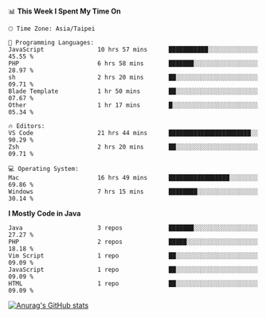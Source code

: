 <!--
<table>
  <tr>
    <td>
      <img src="./devcard.svg" alt="A dev card" width="400" hight="100%">
    </td>
    <td>
      <p>### Hi there 👋</p>
      <p>**treevel/treevel** is a ✨ _special_ ✨ repository because its `README.md` (this file) appears on your GitHub profile.</p>
      <p>Here are some ideas to get you started:</p>
      <p>- 🔭 I’m currently working on ...</p>
      <p>- 🌱 I’m currently learning ...</p>
      <p>- 👯 I’m looking to collaborate on ...</p>
      <p>- 🤔 I’m looking for help with ...</p>
      <p>- 💬 Ask me about ...</p>
      <p>- 📫 How to reach me: ...</p>
      <p>- 😄 Pronouns: ...</p>
      <p>- ⚡ Fun fact: ...</p>
    </td>
  </tr>
</table>
-->

<!--START_SECTION:waka-->
📊 **This Week I Spent My Time On** 

```text
🕑︎ Time Zone: Asia/Taipei

💬 Programming Languages: 
JavaScript               10 hrs 57 mins      ███████████░░░░░░░░░░░░░░   45.55 % 
PHP                      6 hrs 58 mins       ███████░░░░░░░░░░░░░░░░░░   28.97 % 
sh                       2 hrs 20 mins       ██░░░░░░░░░░░░░░░░░░░░░░░   09.71 % 
Blade Template           1 hr 50 mins        ██░░░░░░░░░░░░░░░░░░░░░░░   07.67 % 
Other                    1 hr 17 mins        █░░░░░░░░░░░░░░░░░░░░░░░░   05.34 % 

🔥 Editors: 
VS Code                  21 hrs 44 mins      ███████████████████████░░   90.29 % 
Zsh                      2 hrs 20 mins       ██░░░░░░░░░░░░░░░░░░░░░░░   09.71 % 

💻 Operating System: 
Mac                      16 hrs 49 mins      █████████████████░░░░░░░░   69.86 % 
Windows                  7 hrs 15 mins       ████████░░░░░░░░░░░░░░░░░   30.14 % 
```

**I Mostly Code in Java** 

```text
Java                     3 repos             ███████░░░░░░░░░░░░░░░░░░   27.27 % 
PHP                      2 repos             █████░░░░░░░░░░░░░░░░░░░░   18.18 % 
Vim Script               1 repo              ██░░░░░░░░░░░░░░░░░░░░░░░   09.09 % 
JavaScript               1 repo              ██░░░░░░░░░░░░░░░░░░░░░░░   09.09 % 
HTML                     1 repo              ██░░░░░░░░░░░░░░░░░░░░░░░   09.09 % 
```




<!--END_SECTION:waka-->

<!-- GitHub Stats Card-->
[![Anurag's GitHub stats](https://github-readme-stats.vercel.app/api?username=treevel&show_icons=true&theme=monokai&count_private=true)](https://github.com/anuraghazra/github-readme-stats)
